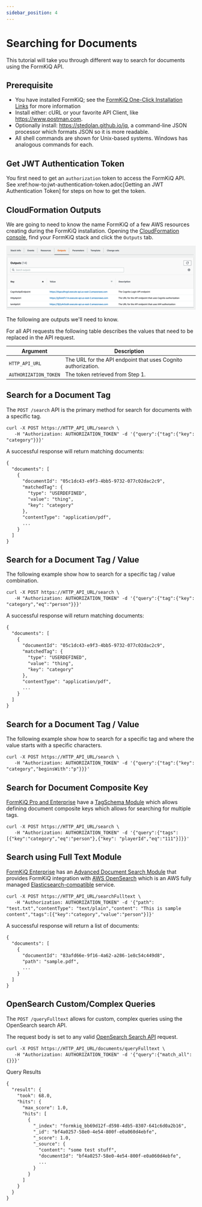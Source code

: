 ```yaml
---
sidebar_position: 4
---
```


# Searching for Documents

This tutorial will take you through different way to search for documents using the FormKiQ API.

## Prerequisite

* You have installed FormKiQ; see the <a href="/docs/getting-started/quick-start#install-formkiq">FormKiQ One-Click Installation Links</a> for more information
* Install either: cURL or your favorite API Client, like https://www.postman.com.
* Optionally install: https://stedolan.github.io/jq, a command-line JSON processor which formats JSON so it is more readable.
* All shell commands are shown for Unix-based systems. Windows has analogous commands for each.

## Get JWT Authentication Token

You first need to get an `authorization` token to access the FormKiQ API. See xref:how-to:jwt-authentication-token.adoc[Getting an JWT Authentication Token] for steps on how to get the token.

## CloudFormation Outputs

We are going to need to know the name FormKiQ of a few AWS resources creating during the FormKiQ installation. Opening the [CloudFormation console](https://console.aws.amazon.com/cloudformation), find your FormKiQ stack and click the `Outputs` tab.

![CloudFormation Outputs](./img/cf-outputs-apis.png)

The following are outputs we'll need to know.

For all API requests the following table describes the values that need to be replaced in the API request.

| Argument | Description
| -------- | ------- |
| `HTTP_API_URL` | The URL for the API endpoint that uses Cognito authorization.
| `AUTHORIZATION_TOKEN` | The token retrieved from Step 1.

## Search for a Document Tag

The `POST /search` API is the primary method for search for documents with a specific tag.


```
curl -X POST https://HTTP_API_URL/search \
   -H "Authorization: AUTHORIZATION_TOKEN" -d '{"query":{"tag":{"key": "category"}}}'
```

A successful response will return matching documents:
```
{
  "documents": [
    {
      "documentId": "05c1dc43-e9f3-4bb5-9732-077c02dac2c9",
      "matchedTag": {
        "type": "USERDEFINED",
        "value": "thing",
        "key": "category"
      },
      "contentType": "application/pdf",
      ...
    }
  ]
}
```

## Search for a Document Tag / Value

The following example show how to search for a specific tag / value combination.

```
curl -X POST https://HTTP_API_URL/search \
   -H "Authorization: AUTHORIZATION_TOKEN" -d '{"query":{"tag":{"key": "category","eq":"person"}}}'
```

A successful response will return matching documents:
```
{
  "documents": [
    {
      "documentId": "05c1dc43-e9f3-4bb5-9732-077c02dac2c9",
      "matchedTag": {
        "type": "USERDEFINED",
        "value": "thing",
        "key": "category"
      },
      "contentType": "application/pdf",
      ...
    }
  ]
}
```

## Search for a Document Tag / Value

The following example show how to search for a specific tag and where the  value starts with a specific characters.

```
curl -X POST https://HTTP_API_URL/search \
   -H "Authorization: AUTHORIZATION_TOKEN" -d '{"query":{"tag":{"key": "category","beginsWith":"p"}}}'
```

## Search for Document Composite Key

[FormKiQ Pro and Enterprise](https://www.formkiq.com/products/formkiq-pro) have a <a href="/docs/enterprise-modules/tag-schema">TagSchema Module</a> which allows defining document composite keys which allows for searching for multiple tags.


```
curl -X POST https://HTTP_API_URL/search \
   -H "Authorization: AUTHORIZATION_TOKEN" -d '{"query":{"tags":[{"key":"category","eq":"person"},{"key": "playerId","eq":"111"}]}}'
```


## Search using Full Text Module

[FormKiQ Enterprise](https://www.formkiq.com/products/formkiq-enterprise) has an <a href="/docs/enterprise-modules/advanced-document-search">Advanced Document Search Module</a> that provides FormKiQ integration with [AWS OpenSearch](https://aws.amazon.com/opensearch-service) which is an AWS fully managed [Elasticsearch-compatible](https://www.elastic.co) service.

```
curl -X POST https://HTTP_API_URL/searchFulltext \
   -H "Authorization: AUTHORIZATION_TOKEN" -d '{"path": "test.txt","contentType": "text/plain","content": "This is sample content","tags":[{"key":"category","value":"person"}]}'
```

A successful response will return a list of documents:
```
{
  "documents": [
    {
      "documentId": "83afd66e-9f16-4a62-a286-1e8c54c449d8",
      "path": "sample.pdf",
      ...
    }
  ]
}
```

## OpenSearch Custom/Complex Queries

The `POST /queryFulltext` allows for custom, complex queries using the OpenSearch search API.

The request body is set to any valid [OpenSearch Search API](https://opensearch.org/docs/2.3/opensearch/query-dsl/index/) request.

```
curl -X POST https://HTTP_API_URL/documents/queryFulltext \
   -H "Authorization: AUTHORIZATION_TOKEN" -d '{"query":{"match_all":{}}}'
```

Query Results
```
{
  "result": {
    "took": 68.0,
    "hits": {
      "max_score": 1.0,
      "hits": [
        {
          "_index": "formkiq_bb69d12f-d598-4db5-8307-641c6d0a2b16",
          "_id": "bf4a0257-58e0-4e54-800f-e0a060d4ebfe",
          "_score": 1.0,
          "_source": {
            "content": "some test stuff",
            "documentId": "bf4a0257-58e0-4e54-800f-e0a060d4ebfe",
            ...
          }
        }
      ]
    }
  }
}
```

